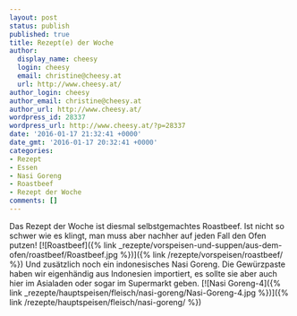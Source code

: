 ```yaml
---
layout: post
status: publish
published: true
title: Rezept(e) der Woche
author:
  display_name: cheesy
  login: cheesy
  email: christine@cheesy.at
  url: http://www.cheesy.at/
author_login: cheesy
author_email: christine@cheesy.at
author_url: http://www.cheesy.at/
wordpress_id: 28337
wordpress_url: http://www.cheesy.at/?p=28337
date: '2016-01-17 21:32:41 +0000'
date_gmt: '2016-01-17 20:32:41 +0000'
categories:
- Rezept
- Essen
- Nasi Goreng
- Roastbeef
- Rezept der Woche
comments: []
---
```

Das Rezept der Woche ist diesmal selbstgemachtes Roastbeef. Ist nicht so schwer wie es klingt, man muss aber nachher auf jeden Fall den Ofen putzen!
[![Roastbeef]({% link _rezepte/vorspeisen-und-suppen/aus-dem-ofen/roastbeef/Roastbeef.jpg %})]({% link /rezepte/vorspeisen/roastbeef/ %})
Und zusätzlich noch ein indonesisches Nasi Goreng. Die Gewürzpaste haben wir eigenhändig aus Indonesien importiert, es sollte sie aber auch hier im Asialaden oder sogar im Supermarkt geben.
[![Nasi Goreng-4]({% link _rezepte/hauptspeisen/fleisch/nasi-goreng/Nasi-Goreng-4.jpg %})]({% link /rezepte/hauptspeisen/fleisch/nasi-goreng/ %})
